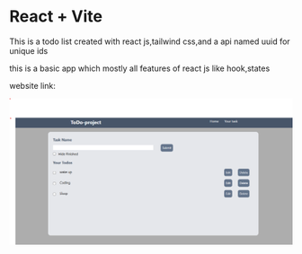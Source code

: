 # React + Vite

This is a todo list created with react js,tailwind css,and a api named uuid for unique ids

this is a basic app which mostly all features of react js like hook,states

website link:

![image.alt](https://github.com/Anuj-30/Todo-React-js-/blob/bcea9dfa0f3cd99031c959bc9dd13360598e4c20/todo-list.png)
